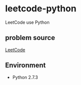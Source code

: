 # leetcode-python
LeetCode use Python

## problem source
[LeetCode](https://leetcode.com/)

## Environment
* Python 2.7.3
